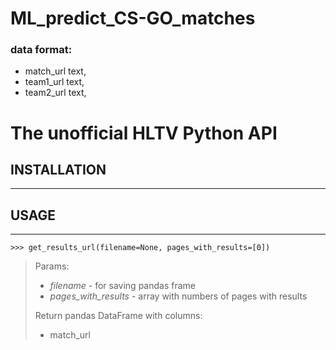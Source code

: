 # ML_predict_CS-GO_matches

### data format:
-	match_url text,<br />
-	team1_url text,<br />
-	team2_url text,<br />


# The unofficial HLTV Python API

## INSTALLATION
-----


## USAGE
-----

```
>>> get_results_url(filename=None, pages_with_results=[0])
```
> Params: <br />
> - *filename* - for saving pandas frame <br />
> - *pages_with_results* - array with numbers of pages with results <br />
>
> Return pandas DataFrame with columns: <br />
> - match_url <br />



